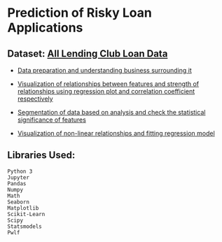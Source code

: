 # Prediction of Risky Loan Applications

## Dataset: [All Lending Club Loan Data](https://www.kaggle.com/wordsforthewise/lending-club)

- [Data preparation and understanding business surrounding it](https://github.com/ManjeetGrewal/Finance-and-Statistics/blob/master/Data%20Understanding%20(Credit%20Risk).ipynb) 

- [Visualization of relationships between features and strength of relationships using regression plot and correlation coefficient respectively](https://github.com/ManjeetGrewal/Finance-and-Statistics/blob/master/Relationships%20and%20Correlation.ipynb)

- [Segmentation of data based on analysis and check the statistical significance of features](https://github.com/ManjeetGrewal/Finance-and-Statistics/blob/master/Segmentation%20in%20Credit%20Risk%20Modelling.ipynb)

- [Visualization of non-linear relationships and fitting regression model](https://github.com/ManjeetGrewal/Finance-and-Statistics/blob/master/Polynomial%20Regression%20and%20Non-linear%20Relationships.ipynb)

## Libraries Used:
```
Python 3
Jupyter
Pandas
Numpy
Math
Seaborn
Matplotlib
Scikit-Learn
Scipy
Statsmodels
Pwlf
```
